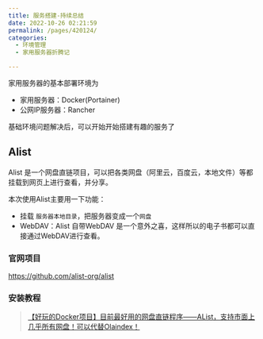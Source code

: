 ```yaml
---
title: 服务搭建-持续总结
date: 2022-10-26 02:21:59
permalink: /pages/420124/
categories:
  - 环境管理
  - 家用服务器折腾记

---
```


家用服务器的基本部署环境为
- 家用服务器：Docker(Portainer)
- 公网IP服务器：Rancher

基础环境问题解决后，可以开始开始搭建有趣的服务了
<!--more-->
<!-- truncate -->

## Alist

Alist 是一个网盘直链项目，可以把各类网盘（阿里云，百度云，本地文件）等都挂载到网页上进行查看，并分享。

本次使用Alist主要用一下功能：
- 挂载 `服务器本地目录`，把服务器变成一个`网盘`
- WebDAV：Alist 自带WebDAV 是一个意外之喜，这样所以的电子书都可以直接通过WebDAV进行查看。

### 官网项目
https://github.com/alist-org/alist

### 安装教程

> [【好玩的Docker项目】目前最好用的网盘直链程序——AList，支持市面上几乎所有网盘！可以代替Olaindex！](https://blog.laoda.de/archives/docker-install-alist)
